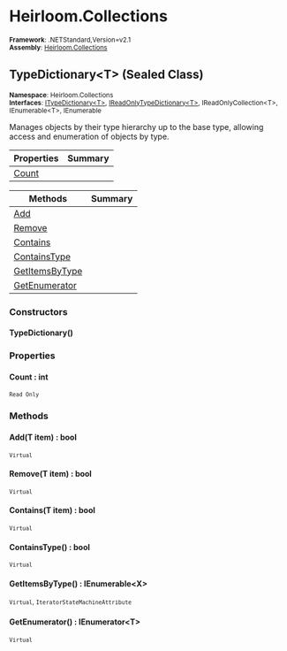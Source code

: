 # Heirloom.Collections

<small>**Framework**: .NETStandard,Version=v2.1</small>  
<small>**Assembly**: [Heirloom.Collections](../Heirloom.Collections/Heirloom.Collections.md)</small>  

## TypeDictionary\<T> (Sealed Class)
<small>**Namespace**: Heirloom.Collections</sub></small>  
<small>**Interfaces**: [ITypeDictionary\<T>](Heirloom.Collections.ITypeDictionary[T].md), [IReadOnlyTypeDictionary\<T>](Heirloom.Collections.IReadOnlyTypeDictionary[T].md), IReadOnlyCollection\<T>, IEnumerable\<T>, IEnumerable</small>  

Manages objects by their type hierarchy up to the base type, allowing access and enumeration of objects by type.

| Properties | Summary |
|------------|---------|
| [Count](#COU73CA0BBB) |  |

| Methods | Summary |
|---------|---------|
| [Add](#ADD9453EEA5) |  |
| [Remove](#REM291D149A) |  |
| [Contains](#CON50B6A9F) |  |
| [ContainsType<X>](#CON93D1CDF6) |  |
| [GetItemsByType<X>](#GETBA3442D3) |  |
| [GetEnumerator](#GETDDD17E2E) |  |

### Constructors

#### TypeDictionary()

### Properties

#### <a name="COU73CA0BBB"></a>Count : int

<small>`Read Only`</small>

### Methods

#### <a name="ADD9453EEA5"></a>Add(T item) : bool

<small>`Virtual`</small>


#### <a name="REM291D149A"></a>Remove(T item) : bool

<small>`Virtual`</small>


#### <a name="CON50B6A9F"></a>Contains(T item) : bool

<small>`Virtual`</small>


#### <a name="CON93D1CDF6"></a>ContainsType<X>() : bool

<small>`Virtual`</small>

#### <a name="GETBA3442D3"></a>GetItemsByType<X>() : IEnumerable\<X>

<small>`Virtual`, `IteratorStateMachineAttribute`</small>

#### <a name="GETDDD17E2E"></a>GetEnumerator() : IEnumerator\<T>

<small>`Virtual`</small>

